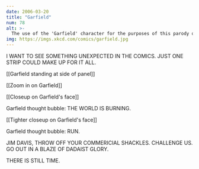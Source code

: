 ```yaml
---
date: 2006-03-20
title: "Garfield"
num: 78
alt: >-
  The use of the 'Garfield' character for the purposes of this parody qualifies as fair use under the Copyright Act of 1976, 17 U.S.C. sec. 107.  See Campbell v. Acuff-Rose Music (92-1292), 510 U.S. 569
img: https://imgs.xkcd.com/comics/garfield.jpg
---
```

I WANT TO SEE SOMETHING UNEXPECTED IN THE COMICS. JUST ONE STRIP COULD MAKE UP FOR IT ALL.

[[Garfield standing at side of panel]]

[[Zoom in on Garfield]]

[[Closeup on Garfield's face]]

Garfield thought bubble: THE WORLD IS BURNING.

[[Tighter closeup on Garfield's face]]

Garfield thought bubble: RUN.

JIM DAVIS, THROW OFF YOUR COMMERICIAL SHACKLES. CHALLENGE US. GO OUT IN A BLAZE OF DADAIST GLORY.

THERE IS STILL TIME.

